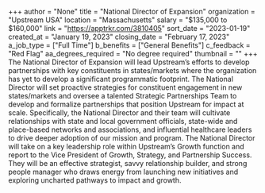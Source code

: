 +++
author = "None"
title = "National Director of Expansion"
organization = "Upstream USA"
location = "Massachusetts"
salary = "$135,000 to $160,000"
link = "https://apptrkr.com/3810405"
sort_date = "2023-01-19"
created_at = "January 19, 2023"
closing_date = "February 17, 2023"
a_job_type = ["Full Time"]
b_benefits = ["General Benefits"]
c_feedback = "Red Flag"
aa_degrees_required = "No degree required"
thumbnail = ""
+++
The National Director of Expansion will lead Upstream’s efforts to develop partnerships with key constituents in states/markets where the organization has yet to develop a significant programmatic footprint. The National Director will set proactive strategies for constituent engagement in new states/markets and oversee a talented Strategic Partnerships Team to develop and formalize partnerships that position Upstream for impact at scale. Specifically, the National Director and their team will cultivate relationships with state and local government officials, state-wide and place-based networks and associations, and influential healthcare leaders to drive deeper adoption of our mission and program. The National Director will take on a key leadership role within Upstream’s Growth function and report to the Vice President of Growth, Strategy, and Partnership Success. They will be an effective strategist, savvy relationship builder, and strong people manager who draws energy from launching new initiatives and exploring uncharted pathways to impact and growth.